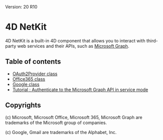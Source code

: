 <div class="footer border-top border-gray-light mt-5 pt-3 text-right text-black">
        Version: 20 R10
      </div>
      
# 4D NetKit

4D NetKit is a built-in 4D component that allows you to interact with third-party web services and their APIs, such as [Microsoft Graph](https://docs.microsoft.com/en-us/graph/overview).

## Table of contents

* [OAuth2Provider class](Documentation/Classes/OAuth2Provider.md)
* [Office365 class](Documentation/Classes/Office365.md)
* [Google class](Documentation/Classes/Google.md)
* [Tutorial : Authenticate to the Microsoft Graph API in service mode](Documentation/Tutorial.md)

## Copyrights

(c) Microsoft, Microsoft Office, Microsoft 365, Microsoft Graph are trademarks of the Microsoft group of companies.

(c) Google, Gmail are trademarks of the Alphabet, Inc.
